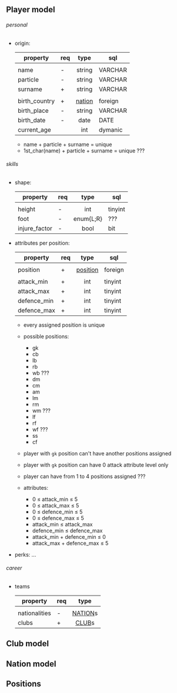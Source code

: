 
## Player model

###### personal

- origin:

  | property      |req| type                                    | sql     |
  |---------------|---|:---------------------------------------:|---------|
  |               |   |                                         |         |
  | name          | - | string                                  | VARCHAR |
  | particle      | - | string                                  | VARCHAR |
  | surname       | + | string                                  | VARCHAR |
  |               |   |                                         |         |
  | birth_country | + | [nation](./models.MD/#nation-model)     | foreign |
  | birth_place   | - | string                                  | VARCHAR |
  | birth_date    | - | date                                    | DATE    |
  | current_age   |   | int                                     | dymanic |

  - name + particle + surname = unique
  - 1st_char(name) + particle + surname = unique ???




  
###### skills

- shape:

  | property      |req| type                                    | sql     |
  |---------------|---|:---------------------------------------:|---------|
  |               |   |                                         |         |
  | height        | - | int                                     | tinyint |
  | foot          | - | enum{L;R}                               | ???     |
  | injure_factor | - | bool                                    | bit     |

- attributes per position:

  | property      |req| type                                    | sql     |
  |---------------|---|:---------------------------------------:|---------|
  |               |   |                                         |         |
  | position      | + | [position](./models.MD/#positions)      | foreign |
  |               |   |                                         |         |
  | attack_min    | + | int                                     | tinyint |
  | attack_max    | + | int                                     | tinyint |
  | defence_min   | + | int                                     | tinyint |
  | defence_max   | + | int                                     | tinyint |

  - every assigned position is unique
  - possible positions:
    - gk
    - cb
    - lb
    - rb
    - wb ???
    - dm
    - cm
    - am
    - lm
    - rm
    - wm ???
    - lf
    - rf
    - wf ???
    - ss
    - cf

  - player with `gk` position can't have another positions assigned
  - player with `gk` position can have 0 attack attribute level only
  - player can have from 1 to 4 positions assigned ???
  - attributes:
    - 0 ≤ attack_min ≤ 5
    - 0 ≤ attack_max ≤ 5
    - 0 ≤ defence_min ≤ 5
    - 0 ≤ defence_max ≤ 5
    - attack_min ≤ attack_max
    - defence_min ≤ defence_max
    - attack_min + defence_min ≤ 0
    - attack_max + defence_max ≤ 5

- perks: ...

###### career

- teams

  | property      |req| type                                    |
  |---------------|---|:---------------------------------------:|
  |               |   |                                         |
  | nationalities | - | [NATION](./models.MD/#nation-model)s    |
  | clubs         | + | [CLUB](./models.MD/#club-model)s        |




## Club model

## Nation model

## Positions

    